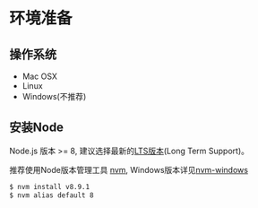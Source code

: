 # 环境准备

## 操作系统

* Mac OSX
* Linux
* Windows(不推荐)

## 安装Node

Node.js 版本 >= 8, 建议选择最新的[LTS版本](https://nodejs.org/en/)(Long Term Support)。

推荐使用Node版本管理工具 [nvm](https://github.com/creationix/nvm), Windows版本详见[nvm-windows](https://github.com/coreybutler/nvm-windows)

```bash
$ nvm install v8.9.1
$ nvm alias default 8
```
